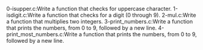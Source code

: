 0-isupper.c:Write a function that checks for uppercase character.
1-isdigit.c:Write a function that checks for a digit (0 through 9).
2-mul.c:Write a function that multiplies two integers.
3-print_numbers.c:Write a function that prints the numbers, from 0 to 9, followed by a new line.
 4-print_most_numbers.c:Write a function that prints the numbers, from 0 to 9, followed by a new line.
